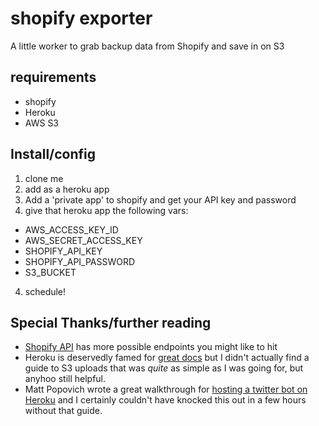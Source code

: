 # shopify exporter
A little worker to grab backup data from Shopify and save in on S3

## requirements
* shopify
* Heroku
* AWS S3

## Install/config
1. clone me
2. add as a heroku app
3. Add a 'private app' to shopify and get your API key and password
3. give that heroku app the following vars:
  * AWS_ACCESS_KEY_ID
  * AWS_SECRET_ACCESS_KEY
  * SHOPIFY_API_KEY
  * SHOPIFY_API_PASSWORD
  * S3_BUCKET
4. schedule!

## Special Thanks/further reading
* [Shopify API](https://help.shopify.com/api) has more possible endpoints you might like to hit
* Heroku is deservedly famed for [great docs](https://devcenter.heroku.com/articles/s3-upload-node#uploading-directly-to-s3) but I didn't actually find a guide to S3 uploads that was *quite* as simple as I was going for, but anyhoo still helpful.
* Matt Popovich wrote a great walkthrough for [hosting a twitter bot on Heroku](https://medium.com/@mattpopovich/how-to-build-and-deploy-a-simple-twitter-bot-super-fast-with-node-js-and-heroku-7b322dbb5dd3#.k5nsqou1g) and I certainly couldn't have knocked this out in a few hours without that guide.
